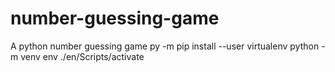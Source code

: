 # number-guessing-game
A python number guessing game py -m pip install --user virtualenv
python -m venv env
./en/Scripts/activate

